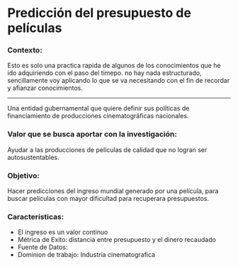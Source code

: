 # Predicción del presupuesto de películas



### Contexto:
Esto es solo una practica rapida de algunos de los conocimientos que he ido adquiriendo con el paso del timepo. no hay nada estructurado, sencillamente voy aplicando lo que se va necesitando con el fin de recordar y afianzar conocimientos.

---

Una entidad gubernamental que quiere definir sus políticas de financiamiento de producciones cinematográficas nacionales. 


### Valor que se busca aportar con la investigación:
Ayudar a las producciones de películas de calidad que no logran ser autosustentables. 


### Objetivo:
Hacer predicciones del ingreso mundial generado por una película, para buscar películas con mayor dificultad para recuperara presupuestos. 


### Características:
- El ingreso es un valor continuo
- Métrica de Exito: distancia entre presupuesto y el dinero recaudado
- Fuente de Datos:  *<pendiente>*
- Dominion de trabajo: Industria cinematografica

